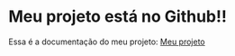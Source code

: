 # Meu projeto está no Github!!

Essa é a documentação do meu projeto: 
[Meu projeto](https://github.com/lucasftorres/workshop_estrutura_do_zero)

